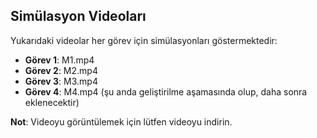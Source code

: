 ## Simülasyon Videoları

Yukarıdaki videolar her görev için simülasyonları göstermektedir:

- **Görev 1**: M1.mp4
- **Görev 2**: M2.mp4
- **Görev 3**: M3.mp4
- **Görev 4**: M4.mp4 (şu anda geliştirilme aşamasında olup, daha sonra eklenecektir)

**Not**: Videoyu görüntülemek için lütfen videoyu indirin.
